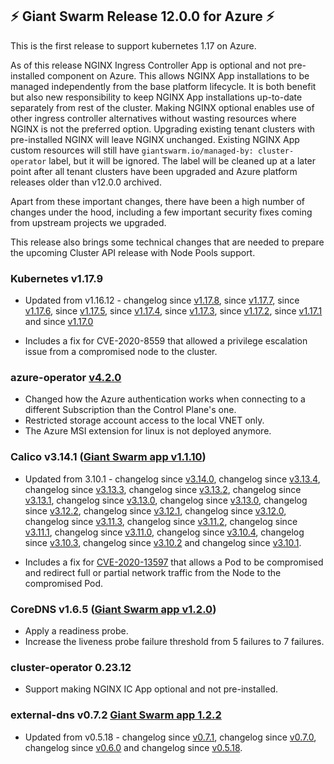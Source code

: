## :zap:  Giant Swarm Release 12.0.0 for Azure :zap:

This is the first release to support kubernetes 1.17 on Azure.

As of this release NGINX Ingress Controller App is optional and not pre-installed component on Azure.
This allows NGINX App installations to be managed independently from the base platform lifecycle. It is both benefit but also new responsibility to keep NGINX App installations up-to-date separately from rest of the cluster.
Making NGINX optional enables use of other ingress controller alternatives without wasting resources where NGINX is not the preferred option.
Upgrading existing tenant clusters with pre-installed NGINX will leave NGINX unchanged. Existing NGINX App custom resources will still have `giantswarm.io/managed-by: cluster-operator` label, but it will be ignored. The label will be cleaned up at a later point after all tenant clusters have been upgraded and Azure platform releases older than v12.0.0 archived.

Apart from these important changes, there have been a high number of changes under the hood, including a few important
security fixes coming from upstream projects we upgraded.

This release also brings some technical changes that are needed to prepare the upcoming Cluster API release with
Node Pools support.

### Kubernetes v1.17.9

- Updated from v1.16.12 -
changelog since [v1.17.8](https://github.com/kubernetes/kubernetes/blob/master/CHANGELOG/CHANGELOG-1.17.md#changelog-since-v1178),
since [v1.17.7](https://github.com/kubernetes/kubernetes/blob/master/CHANGELOG/CHANGELOG-1.17.md#changelog-since-v1177),
since [v1.17.6](https://github.com/kubernetes/kubernetes/blob/master/CHANGELOG/CHANGELOG-1.17.md#changelog-since-v1176),
since [v1.17.5](https://github.com/kubernetes/kubernetes/blob/master/CHANGELOG/CHANGELOG-1.17.md#changelog-since-v1175),
since [v1.17.4](https://github.com/kubernetes/kubernetes/blob/master/CHANGELOG/CHANGELOG-1.17.md#changelog-since-v1174),
since [v1.17.3](https://github.com/kubernetes/kubernetes/blob/master/CHANGELOG/CHANGELOG-1.17.md#changelog-since-v1173),
since [v1.17.2](https://github.com/kubernetes/kubernetes/blob/master/CHANGELOG/CHANGELOG-1.17.md#changelog-since-v1172),
since [v1.17.1](https://github.com/kubernetes/kubernetes/blob/master/CHANGELOG/CHANGELOG-1.17.md#changelog-since-v1171) and
since [v1.17.0](https://github.com/kubernetes/kubernetes/blob/master/CHANGELOG/CHANGELOG-1.17.md#changes)

- Includes a fix for CVE-2020-8559 that allowed a privilege escalation issue from a compromised node to the cluster.

### azure-operator [v4.2.0](https://github.com/giantswarm/azure-operator/blob/v4.2.0/CHANGELOG.md#420---2020-07-08)

- Changed how the Azure authentication works when connecting to a different Subscription than the Control Plane's one.
- Restricted storage account access to the local VNET only.
- The Azure MSI extension for linux is not deployed anymore.

### Calico v3.14.1 ([Giant Swarm app v1.1.10](https://github.com/giantswarm/coredns-app/blob/master/CHANGELOG.md#v1110-2020-06-29))

- Updated from 3.10.1 -
changelog since [v3.14.0](https://docs.projectcalico.org/archive/v3.14/release-notes/#v3140),
changelog since [v3.13.4](https://docs.projectcalico.org/archive/v3.13/release-notes/#v3134),
changelog since [v3.13.3](https://docs.projectcalico.org/archive/v3.13/release-notes/#v3133),
changelog since [v3.13.2](https://docs.projectcalico.org/archive/v3.13/release-notes/#v3132),
changelog since [v3.13.1](https://docs.projectcalico.org/archive/v3.13/release-notes/#v3131),
changelog since [v3.13.0](https://docs.projectcalico.org/archive/v3.13/release-notes/#v3130),
changelog since [v3.13.0](https://docs.projectcalico.org/archive/v3.13/release-notes/#v3130),
changelog since [v3.12.2](https://docs.projectcalico.org/archive/v3.12/release-notes/#v3122),
changelog since [v3.12.1](https://docs.projectcalico.org/archive/v3.12/release-notes/#v3121),
changelog since [v3.12.0](https://docs.projectcalico.org/archive/v3.12/release-notes/#v3120),
changelog since [v3.11.3](https://docs.projectcalico.org/archive/v3.11/release-notes/#v3113),
changelog since [v3.11.2](https://docs.projectcalico.org/archive/v3.11/release-notes/#v3112),
changelog since [v3.11.1](https://docs.projectcalico.org/archive/v3.11/release-notes/#v3111),
changelog since [v3.11.0](https://docs.projectcalico.org/archive/v3.11/release-notes/#v3110),
changelog since [v3.10.4](https://docs.projectcalico.org/archive/v3.10/release-notes/#v3104),
changelog since [v3.10.3](https://docs.projectcalico.org/archive/v3.10/release-notes/#v3103),
changelog since [v3.10.2](https://docs.projectcalico.org/archive/v3.10/release-notes/#v3102) and
changelog since [v3.10.1](https://docs.projectcalico.org/archive/v3.10/release-notes/#v3101).

- Includes a fix for [CVE-2020-13597](https://cve.mitre.org/cgi-bin/cvename.cgi?name=2020-13597) that allows a Pod to be
compromised and redirect full or partial network traffic from the Node to the compromised Pod.

### CoreDNS v1.6.5 ([Giant Swarm app v1.2.0](https://github.com/giantswarm/coredns-app/blob/master/CHANGELOG.md#v120-2020-07-13))

- Apply a readiness probe.
- Increase the liveness probe failure threshold from 5 failures to 7 failures.

### cluster-operator 0.23.12

- Support making NGINX IC App optional and not pre-installed.

### external-dns v0.7.2 [Giant Swarm app 1.2.2](https://github.com/giantswarm/external-dns-app/releases/tag/v1.2.2)

- Updated from v0.5.18 -
changelog since [v0.7.1](https://github.com/kubernetes-sigs/external-dns/blob/master/CHANGELOG.md#v072---2020-06-03),
changelog since [v0.7.0](https://github.com/kubernetes-sigs/external-dns/blob/master/CHANGELOG.md#v071---2020-04-01),
changelog since [v0.6.0](https://github.com/kubernetes-sigs/external-dns/blob/master/CHANGELOG.md#v070---2020-03-10) and
changelog since [v0.5.18](https://github.com/kubernetes-sigs/external-dns/blob/master/CHANGELOG.md#v060---2020-02-11).
